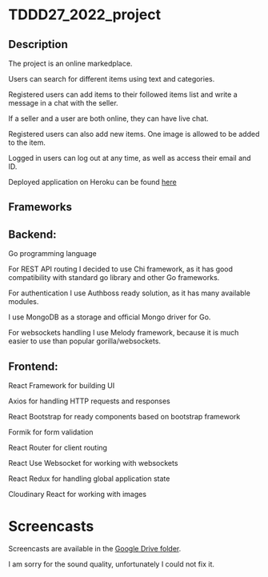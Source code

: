 # TDDD27_2022_project

## Description

The project is an online markedplace. 

Users can search for different items using text and categories. 

Registered users can add items to their followed items list and write a message in a chat with the seller.

If a seller and a user are both online, they can have live chat. 

Registered users can also add new items. One image is allowed to be added to the item.

Logged in users can log out at any time, as well as access their email and ID.

Deployed application on Heroku can be found [here](https://go-react-marketplace.herokuapp.com/)

## Frameworks

## Backend: 
Go programming language

For REST API routing I decided to use Chi framework, as it has good compatibility with standard go library and other Go frameworks.

For authentication I use Authboss ready solution, as it has many available modules.

I use MongoDB as a storage and official Mongo driver for Go.

For websockets handling I use Melody framework, because it is much easier to use than popular gorilla/websockets.


## Frontend:
React Framework for building UI

Axios for handling HTTP requests and responses

React Bootstrap for ready components based on bootstrap framework

Formik for form validation

React Router for client routing

React Use Websocket for working with websockets

React Redux for handling global application state

Cloudinary React for working with images

# Screencasts

Screencasts are available in the [Google Drive folder](https://drive.google.com/drive/folders/1fp9lZZ3zBwItmKdFQj_7EnPuz7Of-0FK?usp=sharing).

I am sorry for the sound quality, unfortunately I could not fix it.